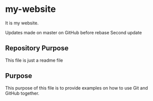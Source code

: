 # my-website

It is my website.

Updates made on master on GitHub before rebase
Second update

## Repository Purpose

This file is just a readme file

## Purpose

This purpose of this file is to provide examples
on how to use Git and GitHub together.
